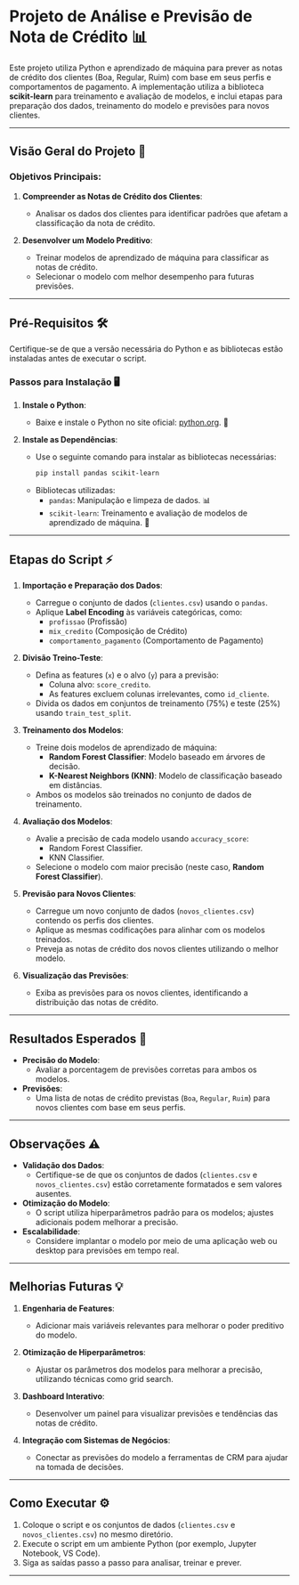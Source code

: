 # Projeto de Análise e Previsão de Nota de Crédito 📊

Este projeto utiliza Python e aprendizado de máquina para prever as notas de crédito dos clientes (Boa, Regular, Ruim) com base em seus perfis e comportamentos de pagamento. A implementação utiliza a biblioteca **scikit-learn** para treinamento e avaliação de modelos, e inclui etapas para preparação dos dados, treinamento do modelo e previsões para novos clientes.

---

## Visão Geral do Projeto 📝

### Objetivos Principais:
1. **Compreender as Notas de Crédito dos Clientes**:
   - Analisar os dados dos clientes para identificar padrões que afetam a classificação da nota de crédito.

2. **Desenvolver um Modelo Preditivo**:
   - Treinar modelos de aprendizado de máquina para classificar as notas de crédito.
   - Selecionar o modelo com melhor desempenho para futuras previsões.

---

## Pré-Requisitos 🛠️

Certifique-se de que a versão necessária do Python e as bibliotecas estão instaladas antes de executar o script.

### Passos para Instalação 🖥️
1. **Instale o Python**:
   - Baixe e instale o Python no site oficial: [python.org](https://www.python.org). 🐍

2. **Instale as Dependências**:
   - Use o seguinte comando para instalar as bibliotecas necessárias:
     ```bash
     pip install pandas scikit-learn
     ```
   - Bibliotecas utilizadas:
     - `pandas`: Manipulação e limpeza de dados. 📊
     - `scikit-learn`: Treinamento e avaliação de modelos de aprendizado de máquina. 🤖

---

## Etapas do Script ⚡

1. **Importação e Preparação dos Dados**:
   - Carregue o conjunto de dados (`clientes.csv`) usando o `pandas`.
   - Aplique **Label Encoding** às variáveis categóricas, como:
     - `profissao` (Profissão)
     - `mix_credito` (Composição de Crédito)
     - `comportamento_pagamento` (Comportamento de Pagamento)

2. **Divisão Treino-Teste**:
   - Defina as features (`x`) e o alvo (`y`) para a previsão:
     - Coluna alvo: `score_credito`.
     - As features excluem colunas irrelevantes, como `id_cliente`.
   - Divida os dados em conjuntos de treinamento (75%) e teste (25%) usando `train_test_split`.

3. **Treinamento dos Modelos**:
   - Treine dois modelos de aprendizado de máquina:
     - **Random Forest Classifier**: Modelo baseado em árvores de decisão.
     - **K-Nearest Neighbors (KNN)**: Modelo de classificação baseado em distâncias.
   - Ambos os modelos são treinados no conjunto de dados de treinamento.

4. **Avaliação dos Modelos**:
   - Avalie a precisão de cada modelo usando `accuracy_score`:
     - Random Forest Classifier.
     - KNN Classifier.
   - Selecione o modelo com maior precisão (neste caso, **Random Forest Classifier**).

5. **Previsão para Novos Clientes**:
   - Carregue um novo conjunto de dados (`novos_clientes.csv`) contendo os perfis dos clientes.
   - Aplique as mesmas codificações para alinhar com os modelos treinados.
   - Preveja as notas de crédito dos novos clientes utilizando o melhor modelo.

6. **Visualização das Previsões**:
   - Exiba as previsões para os novos clientes, identificando a distribuição das notas de crédito.

---

## Resultados Esperados 🎯

- **Precisão do Modelo**:
   - Avaliar a porcentagem de previsões corretas para ambos os modelos.
- **Previsões**:
   - Uma lista de notas de crédito previstas (`Boa`, `Regular`, `Ruim`) para novos clientes com base em seus perfis.

---

## Observações ⚠️

- **Validação dos Dados**:
   - Certifique-se de que os conjuntos de dados (`clientes.csv` e `novos_clientes.csv`) estão corretamente formatados e sem valores ausentes.
- **Otimização do Modelo**:
   - O script utiliza hiperparâmetros padrão para os modelos; ajustes adicionais podem melhorar a precisão.
- **Escalabilidade**:
   - Considere implantar o modelo por meio de uma aplicação web ou desktop para previsões em tempo real.

---

## Melhorias Futuras 💡

1. **Engenharia de Features**:
   - Adicionar mais variáveis relevantes para melhorar o poder preditivo do modelo.

2. **Otimização de Hiperparâmetros**:
   - Ajustar os parâmetros dos modelos para melhorar a precisão, utilizando técnicas como grid search.

3. **Dashboard Interativo**:
   - Desenvolver um painel para visualizar previsões e tendências das notas de crédito.

4. **Integração com Sistemas de Negócios**:
   - Conectar as previsões do modelo a ferramentas de CRM para ajudar na tomada de decisões.

---

## Como Executar ⚙️

1. Coloque o script e os conjuntos de dados (`clientes.csv` e `novos_clientes.csv`) no mesmo diretório.
2. Execute o script em um ambiente Python (por exemplo, Jupyter Notebook, VS Code).
3. Siga as saídas passo a passo para analisar, treinar e prever.

---
